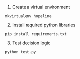 1. Create a virtual environment
```
mkvirtualenv hopeline
```
2. Install required python libraries
```
pip install requirements.txt
```
3. Test decision logic
```
python test.py
```